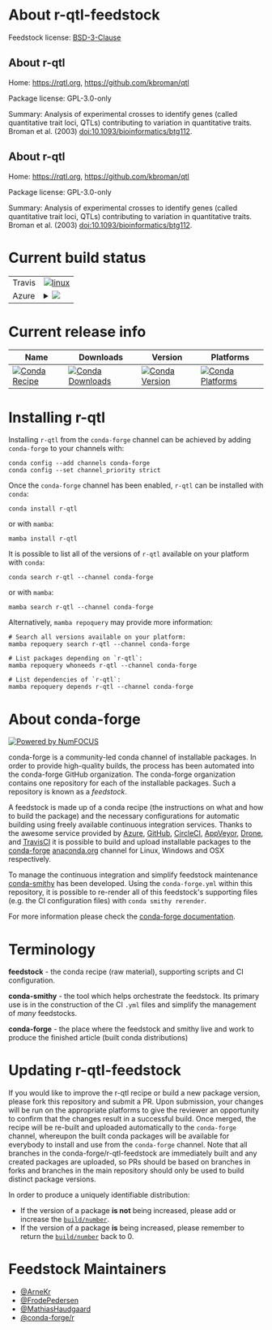 About r-qtl-feedstock
=====================

Feedstock license: [BSD-3-Clause](https://github.com/conda-forge/r-qtl-feedstock/blob/main/LICENSE.txt)


About r-qtl
-----------

Home: https://rqtl.org, https://github.com/kbroman/qtl

Package license: GPL-3.0-only

Summary: Analysis of experimental crosses to identify genes (called quantitative trait loci, QTLs) contributing to variation in quantitative traits. Broman et al. (2003) <doi:10.1093/bioinformatics/btg112>.

About r-qtl
-----------

Home: https://rqtl.org, https://github.com/kbroman/qtl

Package license: GPL-3.0-only

Summary: Analysis of experimental crosses to identify genes (called quantitative trait loci, QTLs) contributing to variation in quantitative traits. Broman et al. (2003) <doi:10.1093/bioinformatics/btg112>.

Current build status
====================


<table><tr>
    <td>Travis</td>
    <td>
      <a href="https://app.travis-ci.com/conda-forge/r-qtl-feedstock">
        <img alt="linux" src="https://img.shields.io/travis/com/conda-forge/r-qtl-feedstock/main.svg?label=Linux">
      </a>
    </td>
  </tr>
    
  <tr>
    <td>Azure</td>
    <td>
      <details>
        <summary>
          <a href="https://dev.azure.com/conda-forge/feedstock-builds/_build/latest?definitionId=1486&branchName=main">
            <img src="https://dev.azure.com/conda-forge/feedstock-builds/_apis/build/status/r-qtl-feedstock?branchName=main">
          </a>
        </summary>
        <table>
          <thead><tr><th>Variant</th><th>Status</th></tr></thead>
          <tbody><tr>
              <td>linux_64_r_base4.3</td>
              <td>
                <a href="https://dev.azure.com/conda-forge/feedstock-builds/_build/latest?definitionId=1486&branchName=main">
                  <img src="https://dev.azure.com/conda-forge/feedstock-builds/_apis/build/status/r-qtl-feedstock?branchName=main&jobName=linux&configuration=linux%20linux_64_r_base4.3" alt="variant">
                </a>
              </td>
            </tr><tr>
              <td>linux_64_r_base4.4</td>
              <td>
                <a href="https://dev.azure.com/conda-forge/feedstock-builds/_build/latest?definitionId=1486&branchName=main">
                  <img src="https://dev.azure.com/conda-forge/feedstock-builds/_apis/build/status/r-qtl-feedstock?branchName=main&jobName=linux&configuration=linux%20linux_64_r_base4.4" alt="variant">
                </a>
              </td>
            </tr><tr>
              <td>linux_aarch64_r_base4.3</td>
              <td>
                <a href="https://dev.azure.com/conda-forge/feedstock-builds/_build/latest?definitionId=1486&branchName=main">
                  <img src="https://dev.azure.com/conda-forge/feedstock-builds/_apis/build/status/r-qtl-feedstock?branchName=main&jobName=linux&configuration=linux%20linux_aarch64_r_base4.3" alt="variant">
                </a>
              </td>
            </tr><tr>
              <td>linux_aarch64_r_base4.4</td>
              <td>
                <a href="https://dev.azure.com/conda-forge/feedstock-builds/_build/latest?definitionId=1486&branchName=main">
                  <img src="https://dev.azure.com/conda-forge/feedstock-builds/_apis/build/status/r-qtl-feedstock?branchName=main&jobName=linux&configuration=linux%20linux_aarch64_r_base4.4" alt="variant">
                </a>
              </td>
            </tr><tr>
              <td>linux_ppc64le_r_base4.3</td>
              <td>
                <a href="https://dev.azure.com/conda-forge/feedstock-builds/_build/latest?definitionId=1486&branchName=main">
                  <img src="https://dev.azure.com/conda-forge/feedstock-builds/_apis/build/status/r-qtl-feedstock?branchName=main&jobName=linux&configuration=linux%20linux_ppc64le_r_base4.3" alt="variant">
                </a>
              </td>
            </tr><tr>
              <td>linux_ppc64le_r_base4.4</td>
              <td>
                <a href="https://dev.azure.com/conda-forge/feedstock-builds/_build/latest?definitionId=1486&branchName=main">
                  <img src="https://dev.azure.com/conda-forge/feedstock-builds/_apis/build/status/r-qtl-feedstock?branchName=main&jobName=linux&configuration=linux%20linux_ppc64le_r_base4.4" alt="variant">
                </a>
              </td>
            </tr><tr>
              <td>osx_64_r_base4.3</td>
              <td>
                <a href="https://dev.azure.com/conda-forge/feedstock-builds/_build/latest?definitionId=1486&branchName=main">
                  <img src="https://dev.azure.com/conda-forge/feedstock-builds/_apis/build/status/r-qtl-feedstock?branchName=main&jobName=osx&configuration=osx%20osx_64_r_base4.3" alt="variant">
                </a>
              </td>
            </tr><tr>
              <td>osx_64_r_base4.4</td>
              <td>
                <a href="https://dev.azure.com/conda-forge/feedstock-builds/_build/latest?definitionId=1486&branchName=main">
                  <img src="https://dev.azure.com/conda-forge/feedstock-builds/_apis/build/status/r-qtl-feedstock?branchName=main&jobName=osx&configuration=osx%20osx_64_r_base4.4" alt="variant">
                </a>
              </td>
            </tr><tr>
              <td>win_64_r_base4.3</td>
              <td>
                <a href="https://dev.azure.com/conda-forge/feedstock-builds/_build/latest?definitionId=1486&branchName=main">
                  <img src="https://dev.azure.com/conda-forge/feedstock-builds/_apis/build/status/r-qtl-feedstock?branchName=main&jobName=win&configuration=win%20win_64_r_base4.3" alt="variant">
                </a>
              </td>
            </tr><tr>
              <td>win_64_r_base4.4</td>
              <td>
                <a href="https://dev.azure.com/conda-forge/feedstock-builds/_build/latest?definitionId=1486&branchName=main">
                  <img src="https://dev.azure.com/conda-forge/feedstock-builds/_apis/build/status/r-qtl-feedstock?branchName=main&jobName=win&configuration=win%20win_64_r_base4.4" alt="variant">
                </a>
              </td>
            </tr>
          </tbody>
        </table>
      </details>
    </td>
  </tr>
</table>

Current release info
====================

| Name | Downloads | Version | Platforms |
| --- | --- | --- | --- |
| [![Conda Recipe](https://img.shields.io/badge/recipe-r--qtl-green.svg)](https://anaconda.org/conda-forge/r-qtl) | [![Conda Downloads](https://img.shields.io/conda/dn/conda-forge/r-qtl.svg)](https://anaconda.org/conda-forge/r-qtl) | [![Conda Version](https://img.shields.io/conda/vn/conda-forge/r-qtl.svg)](https://anaconda.org/conda-forge/r-qtl) | [![Conda Platforms](https://img.shields.io/conda/pn/conda-forge/r-qtl.svg)](https://anaconda.org/conda-forge/r-qtl) |

Installing r-qtl
================

Installing `r-qtl` from the `conda-forge` channel can be achieved by adding `conda-forge` to your channels with:

```
conda config --add channels conda-forge
conda config --set channel_priority strict
```

Once the `conda-forge` channel has been enabled, `r-qtl` can be installed with `conda`:

```
conda install r-qtl
```

or with `mamba`:

```
mamba install r-qtl
```

It is possible to list all of the versions of `r-qtl` available on your platform with `conda`:

```
conda search r-qtl --channel conda-forge
```

or with `mamba`:

```
mamba search r-qtl --channel conda-forge
```

Alternatively, `mamba repoquery` may provide more information:

```
# Search all versions available on your platform:
mamba repoquery search r-qtl --channel conda-forge

# List packages depending on `r-qtl`:
mamba repoquery whoneeds r-qtl --channel conda-forge

# List dependencies of `r-qtl`:
mamba repoquery depends r-qtl --channel conda-forge
```


About conda-forge
=================

[![Powered by
NumFOCUS](https://img.shields.io/badge/powered%20by-NumFOCUS-orange.svg?style=flat&colorA=E1523D&colorB=007D8A)](https://numfocus.org)

conda-forge is a community-led conda channel of installable packages.
In order to provide high-quality builds, the process has been automated into the
conda-forge GitHub organization. The conda-forge organization contains one repository
for each of the installable packages. Such a repository is known as a *feedstock*.

A feedstock is made up of a conda recipe (the instructions on what and how to build
the package) and the necessary configurations for automatic building using freely
available continuous integration services. Thanks to the awesome service provided by
[Azure](https://azure.microsoft.com/en-us/services/devops/), [GitHub](https://github.com/),
[CircleCI](https://circleci.com/), [AppVeyor](https://www.appveyor.com/),
[Drone](https://cloud.drone.io/welcome), and [TravisCI](https://travis-ci.com/)
it is possible to build and upload installable packages to the
[conda-forge](https://anaconda.org/conda-forge) [anaconda.org](https://anaconda.org/)
channel for Linux, Windows and OSX respectively.

To manage the continuous integration and simplify feedstock maintenance
[conda-smithy](https://github.com/conda-forge/conda-smithy) has been developed.
Using the ``conda-forge.yml`` within this repository, it is possible to re-render all of
this feedstock's supporting files (e.g. the CI configuration files) with ``conda smithy rerender``.

For more information please check the [conda-forge documentation](https://conda-forge.org/docs/).

Terminology
===========

**feedstock** - the conda recipe (raw material), supporting scripts and CI configuration.

**conda-smithy** - the tool which helps orchestrate the feedstock.
                   Its primary use is in the construction of the CI ``.yml`` files
                   and simplify the management of *many* feedstocks.

**conda-forge** - the place where the feedstock and smithy live and work to
                  produce the finished article (built conda distributions)


Updating r-qtl-feedstock
========================

If you would like to improve the r-qtl recipe or build a new
package version, please fork this repository and submit a PR. Upon submission,
your changes will be run on the appropriate platforms to give the reviewer an
opportunity to confirm that the changes result in a successful build. Once
merged, the recipe will be re-built and uploaded automatically to the
`conda-forge` channel, whereupon the built conda packages will be available for
everybody to install and use from the `conda-forge` channel.
Note that all branches in the conda-forge/r-qtl-feedstock are
immediately built and any created packages are uploaded, so PRs should be based
on branches in forks and branches in the main repository should only be used to
build distinct package versions.

In order to produce a uniquely identifiable distribution:
 * If the version of a package **is not** being increased, please add or increase
   the [``build/number``](https://docs.conda.io/projects/conda-build/en/latest/resources/define-metadata.html#build-number-and-string).
 * If the version of a package **is** being increased, please remember to return
   the [``build/number``](https://docs.conda.io/projects/conda-build/en/latest/resources/define-metadata.html#build-number-and-string)
   back to 0.

Feedstock Maintainers
=====================

* [@ArneKr](https://github.com/ArneKr/)
* [@FrodePedersen](https://github.com/FrodePedersen/)
* [@MathiasHaudgaard](https://github.com/MathiasHaudgaard/)
* [@conda-forge/r](https://github.com/orgs/conda-forge/teams/r/)

